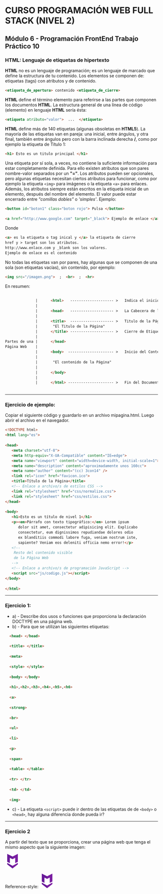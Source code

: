 # CURSO PROGRAMACIÓN WEB FULL STACK (NIVEL 2)

## Módulo 6 - Programación FrontEnd Trabajo Práctico 10

### HTML: Lenguaje de etiquetas de hipertexto

**HTML** no es un lenguaje de programación; es un lenguaje de marcado que define la estructura
de tu contenido. Los elementos se componen de: etiquetas (tags) con atributos y de contenido.

```html
<etiqueta_de_apertura> contenido <etiqueta_de_cierre>
```

**HTML** define el término elemento para referirse a las partes que componen los documentos
**HTML**. La estructura general de una línea de código (elemento) en lenguaje **HTML** sería ésta:

```html
<etiqueta atributo="valor">  ...  </etiqueta>
```

**HTML** define más de 140 etiquetas (algunas obsoletas en **HTML5**). La mayoría de las etiquetas
van en pareja: una inicial, entre ángulos, y otra final, también entre ángulos pero con la barra
inclinada derecha **/**, como por ejemplo la etiqueta de Título 1:

```html
<h1> Esto es un titulo principal </h1>
```

Una etiqueta por sí sola, a veces, no contiene la suficiente información para estar
completamente definida. Para ello existen atributos que son pares nombre-valor separados por
un **"="**. Los atributos pueden ser opcionales, pero algunas etiquetas necesitan ciertos atributos
para funcionar, como por ejemplo la etiqueta `<img>` para imágenes o la etiqueta `<a>` para
enlaces.
Además, los atributos siempre están escritos en la etiqueta inicial de un elemento, después del
nombre del elemento. El valor puede estar encerrado entre *"comillas dobles"* o *'simples'*.
Ejemplo:

```html
<button id="boton1" class="boton rojo"> Pulsa </button>

<a href="http://www.google.com" target="_black"> Ejemplo de enlace </a>
```

Donde

```html
<a> es la etiqueta o tag inical y </a> la etiqueta de cierre
href y > target son los atributos.
http://www.enlace.com y _blank son los valores.
Ejemplo de enlace es el contenido
```

No todas las etiquetas van por pares, hay algunas que se componen de una sola (son etiquetas
vacías), sin contenido, por ejemplo:

```html
<img src="/imagen.png">  ;  <br>  ;  <hr>
```

En resumen:

```html

              |      <html>   -------------------- >   Indica el inicio de la página web
              |
              |      <head>   -------------------- >   La Cabecera de la Página
              |
              |      <title>  -------------------- >   Titulo de la Página
              |       "El Titulo de la Página"
              |      </title> -------------------- >   Cierre de Etiqueta "/"
              |
Partes de una |      </head>
Página Web    |
              |      <body>  --------------------- >   Inicio del Contenido de la Página
              |
              |       "El contenido de la Página"
              |
              |      </body>
              |
              |      </html> --------------------- >   Fin del Documento html o página Web.
                     
```

---

### Ejercicio de ejemplo:

Copiar el siguiente código y guardarlo en un archivo mipagina.html. Luego abrir el archivo en el
navegador.

```html
<!DOCTYPE html>
<html lang="es">

<head>
   <meta charset="utf-8">
   <meta http-equiv="X-UA-Compatible" content="IE=edge">
   <meta name="viewport" content="width=device-width, initial-scale=1">
   <meta name="description" content="aproximadamente unos 160cc">
   <meta name="author" content="(cc) 3con14" />
   <link rel="icon" href="favicon.ico">
   <title>Título de la Página</title>
   <!-- Enlace a archivo/s de estilos CSS -->
   <link rel="stylesheet" href="css/normalize.css">
   <link rel="stylesheet" href="css/estilos.css">
</head>

<body>
   <h1>Esto es un título de nivel 1</h1>
   <p><em>Párrafo con texto tipográfico:</em> Lorem ipsum
      dolor sit amet, consectetur adipisicing elit. Explicabo
      consectetur, eum dignissimos repudiandae dolores odio
      ex blanditiis commodi labore fuga, veniam nostrum iste,
      sapiente? Veniam eos deleniti officia nemo error!</p>
   <!--
    Resto del contenido visible
    de la Página Web
   -->
   <!-- Enlace a archivo/s de programación JavaScript -->
   <script src="js/codigo.js"></script>
</body>

</html>
```

---

### Ejercicio 1:

- a) - Describe dos usos o funciones que proporciona la declaración DOCTYPE en una página web.
- b) - Para que se utilizan las siguientes etiquetas:

```html
  <head> </head>
  
  <title> </title>
  
  <meta>
  
  <style> </style>
  
  <body> </body>
  
  <h1>,<h2>,<h3>,<h4>,<h5>,<h6>
  
  <a>
  
  <strong>
  
  <br>
  
  <ul>
  
  <li>
  
  <p>
  
  <span>
  
  <table> </table>
  
  <tr> </tr>
  
  <td> </td>
  
  <img>
```

- c) - La etiqueta `<script>` puede ir dentro de las etiquetas de de `<body>` o `<head>`, hay alguna diferencia donde pueda ir?

---

### Ejercicio 2

A partir del texto que se proporciona, crear una página web que tenga el mismo aspecto que la
siguiente imagen:

![alt text](https://github.com/adam-p/markdown-here/raw/master/src/common/images/icon48.png)

Reference-style: 
![logo]

[logo]: https://github.com/adam-p/markdown-here/raw/master/src/common/images/icon48.png "Logo Title Text 2"




